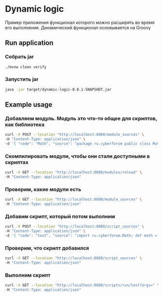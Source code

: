 # Dynamic logic
Пример приложения функционал которого можно расширять во время его выполнения. Динамический функционал основывается на Groovy

## Run application

### Собрать jar
```bash
./mvnw clean verify
```

### Запустить jar
```bash
java -jar target/dynamic-logic-0.0.1-SNAPSHOT.jar
```

## Example usage
### Добавляем модуль. Модуль это что-то общее для скриптов, как библиотека
```bash
curl -X POST --location "http://localhost:8080/module_sources" \
-H "Content-Type: application/json" \
-d '{ "code": "Math", "source": "package ru.cyberforum public class Math { public int sum(int a, int b) { return a + b; } }" }'
```

### Скомпилировать модули, чтобы они стали доступными в скриптах
```bash
curl -X GET --location "http://localhost:8080/modules/reload" \
-H "Content-Type: application/json"
```

### Проверим, какие модули есть
```bash
curl -X GET --location "http://localhost:8080/module_sources" \
-H "Content-Type: application/json"
```

### Добавим скрипт, который потом выполним
```bash
curl -X POST --location "http://localhost:8080/script_sources" \
-H "Content-Type: application/json" \
-d '{ "code": "test", "source": "import ru.cyberforum.Math; def math = new Math(); math.sum(1, 3)" }'
```

### Проверим, что скрипт добавился
```bash
curl -X GET --location "http://localhost:8080/script_sources" \
-H "Content-Type: application/json"
```

### Выполним скрипт
```bash
curl -X GET --location "http://localhost:8080/scripts/run/test?args=" \
-H "Content-Type: application/json"
```